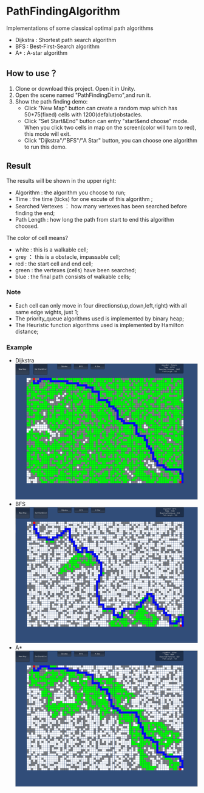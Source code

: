 # PathFindingAlgorithm
Implementations of some classical optimal path algorithms    
* Dijkstra : Shortest path search algorithm    
* BFS : Best-First-Search algorithm   
* A* : A-star algorithm    
## How to use？    
1. Clone or download this project. Open it in Unity.   
2. Open the scene named "PathFindingDemo",and run it.   
3. Show the path finding demo:  
   * Click "New Map" button can create a random map which has 50*75(fixed) cells with 1200(defalut)obstacles.   
   * Click "Set Start&End" button can entry "start&end choose" mode. When you click two cells in map on the screen(color will turn to red), this
   mode will exit.   
   * Click "Dijkstra"/"BFS"/"A Star" button, you can choose one algorithm to run this demo.    
## Result    
The results will be shown in the upper right:   
* Algorithm  :  the algorithm you choose to run;  
* Time :  the time (ticks) for one excute of this algorithm ;
* Searched Vertexes ： how many vertexes has been searched before finding the end;
* Path Length : how long the path from start to end this algorithm choosed.     

The color of cell means?
*  white :  this is a walkable cell;
*  grey ： this is a obstacle, impassable cell;  
*  red : the start cell and end cell;  
*  green : the vertexes (cells) have been searched;  
*  blue : the final path consists of walkable cells;
### Note
*  Each cell can only move in four directions(up,down,left,right) with all same edge wights, just 1;
*  The priority_queue algorithms used is implemented by binary heap;
*  The Heuristic function algorithms used is implemented by Hamilton distance;
### Example
* Dijkstra    
![Dijkstra](https://github.com/bia24/PathFindingAlgorithm/blob/master/Dijkstra.png)     
* BFS   
![BFS](https://github.com/bia24/PathFindingAlgorithm/blob/master/BFS.png)   
* A*    
![A*](https://github.com/bia24/PathFindingAlgorithm/blob/master/AStar.png)   


